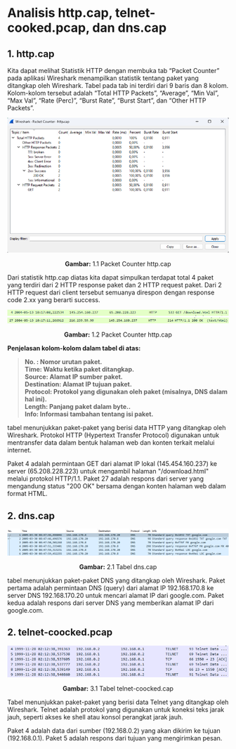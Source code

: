 # Analisis http.cap, telnet-cooked.pcap, dan dns.cap

## 1. http.cap

Kita dapat melihat Statistik HTTP dengan membuka tab “Packet Counter” pada aplikasi Wireshark menampilkan statistik tentang paket yang ditangkap oleh Wireshark. Tabel pada tab ini terdiri dari 9 baris dan 8 kolom. Kolom-kolom tersebut adalah “Total HTTP Packets”, “Average”, “Min Val”, “Max Val”, “Rate (Perc)”, “Burst Rate”, “Burst Start”, dan “Other HTTP Packets”.

<div align="center">
<img src="./assets/gambar-httpcap.png">
<p><strong>Gambar:</strong> 1.1 Packet Counter http.cap</p>
</div>

Dari statistik http.cap diatas kita dapat simpulkan terdapat total 4 paket yang terdiri dari 2 HTTP response paket dan 2 HTTP request paket. Dari 2 HTTP request dari client tersebut semuanya direspon dengan response code 2.xx yang berarti success.

<div align="center">
<img src="./assets/gambar1-httpcap.png">
<img src="./assets/gambar2-httpcap.png">
<p><strong>Gambar:</strong> 1.2 Packet Counter http.cap</p>
</div>

<strong>Penjelasan kolom-kolom dalam tabel di atas:</strong>

> **No. : Nomor urutan paket.**</br>
> **Time: Waktu ketika paket ditangkap.**</br>
> **Source: Alamat IP sumber paket.**</br>
> **Destination: Alamat IP tujuan paket.**</br>
> **Protocol: Protokol yang digunakan oleh paket (misalnya, DNS dalam hal ini).**</br>
> **Length: Panjang paket dalam byte..**</br>
> **Info: Informasi tambahan tentang isi paket.**</br>

tabel menunjukkan paket-paket yang berisi data HTTP yang ditangkap oleh Wireshark. Protokol HTTP (Hypertext Transfer Protocol) digunakan untuk mentransfer data dalam bentuk halaman web dan konten terkait melalui internet.

Paket 4 adalah permintaan GET dari alamat IP lokal (145.454.160.237) ke server (65.208.228.223) untuk mengambil halaman "/download.html" melalui protokol HTTP/1.1. Paket 27 adalah respons dari server yang mengandung status "200 OK" bersama dengan konten halaman web dalam format HTML.

## 2. dns.cap

<div align="center">
<img src="./assets/gambar-dns.png">
<p><strong>Gambar:</strong> 2.1 Tabel dns.cap</p>
</div>

tabel menunjukkan paket-paket DNS yang ditangkap oleh Wireshark. Paket pertama adalah permintaan DNS (query) dari alamat IP 192.168.170.8 ke server DNS 192.168.170.20 untuk mencari alamat IP dari google.com. Paket kedua adalah respons dari server DNS  yang memberikan alamat IP dari google.com.

## 2. telnet-coocked.pcap

<div align="center">
<img src="./assets/gambar-telnet.png">
<p><strong>Gambar:</strong> 3.1 Tabel telnet-coocked.cap</p>
</div>

Tabel menunjukkan paket-paket yang berisi data Telnet yang ditangkap oleh Wireshark. Telnet adalah protokol yang digunakan untuk koneksi teks jarak jauh, seperti akses ke shell atau konsol perangkat jarak jauh.

Paket 4 adalah data dari sumber (192.168.0.2) yang akan dikirim ke tujuan (192.168.0.1). Paket 5 adalah respons dari tujuan yang mengirimkan pesan.